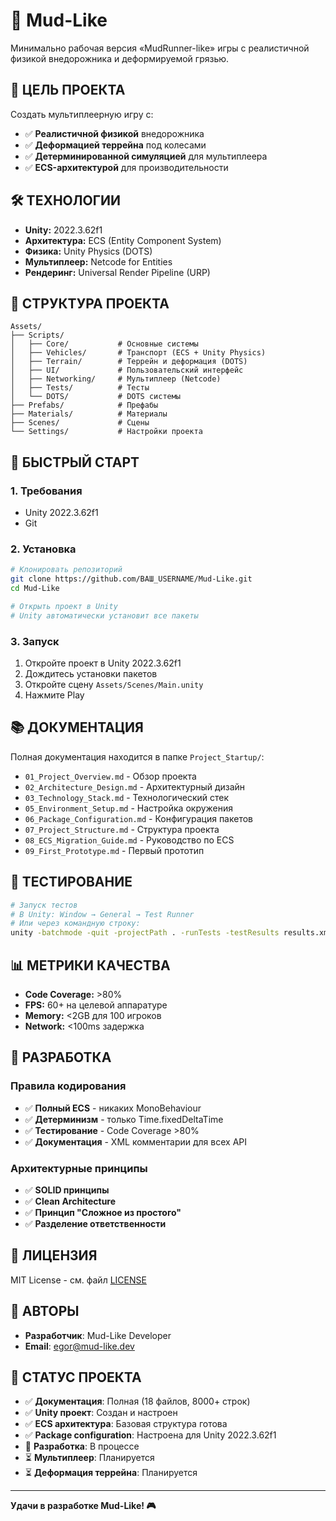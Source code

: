 # 🚗 Mud-Like

Минимально рабочая версия «MudRunner-like» игры с реалистичной физикой внедорожника и деформируемой грязью.

## 🎯 **ЦЕЛЬ ПРОЕКТА**

Создать мультиплеерную игру с:
- ✅ **Реалистичной физикой** внедорожника
- ✅ **Деформацией террейна** под колесами
- ✅ **Детерминированной симуляцией** для мультиплеера
- ✅ **ECS-архитектурой** для производительности

## 🛠️ **ТЕХНОЛОГИИ**

- **Unity:** 2022.3.62f1
- **Архитектура:** ECS (Entity Component System)
- **Физика:** Unity Physics (DOTS)
- **Мультиплеер:** Netcode for Entities
- **Рендеринг:** Universal Render Pipeline (URP)

## 📁 **СТРУКТУРА ПРОЕКТА**

```
Assets/
├── Scripts/
│   ├── Core/           # Основные системы
│   ├── Vehicles/       # Транспорт (ECS + Unity Physics)
│   ├── Terrain/        # Террейн и деформация (DOTS)
│   ├── UI/             # Пользовательский интерфейс
│   ├── Networking/     # Мультиплеер (Netcode)
│   ├── Tests/          # Тесты
│   └── DOTS/           # DOTS системы
├── Prefabs/            # Префабы
├── Materials/          # Материалы
├── Scenes/             # Сцены
└── Settings/           # Настройки проекта
```

## 🚀 **БЫСТРЫЙ СТАРТ**

### **1. Требования**
- Unity 2022.3.62f1
- Git

### **2. Установка**
```bash
# Клонировать репозиторий
git clone https://github.com/ВАШ_USERNAME/Mud-Like.git
cd Mud-Like

# Открыть проект в Unity
# Unity автоматически установит все пакеты
```

### **3. Запуск**
1. Откройте проект в Unity 2022.3.62f1
2. Дождитесь установки пакетов
3. Откройте сцену `Assets/Scenes/Main.unity`
4. Нажмите Play

## 📚 **ДОКУМЕНТАЦИЯ**

Полная документация находится в папке `Project_Startup/`:
- `01_Project_Overview.md` - Обзор проекта
- `02_Architecture_Design.md` - Архитектурный дизайн
- `03_Technology_Stack.md` - Технологический стек
- `05_Environment_Setup.md` - Настройка окружения
- `06_Package_Configuration.md` - Конфигурация пакетов
- `07_Project_Structure.md` - Структура проекта
- `08_ECS_Migration_Guide.md` - Руководство по ECS
- `09_First_Prototype.md` - Первый прототип

## 🧪 **ТЕСТИРОВАНИЕ**

```bash
# Запуск тестов
# В Unity: Window → General → Test Runner
# Или через командную строку:
unity -batchmode -quit -projectPath . -runTests -testResults results.xml
```

## 📊 **МЕТРИКИ КАЧЕСТВА**

- **Code Coverage:** >80%
- **FPS:** 60+ на целевой аппаратуре
- **Memory:** <2GB для 100 игроков
- **Network:** <100ms задержка

## 🤝 **РАЗРАБОТКА**

### **Правила кодирования**
- ✅ **Полный ECS** - никаких MonoBehaviour
- ✅ **Детерминизм** - только Time.fixedDeltaTime
- ✅ **Тестирование** - Code Coverage >80%
- ✅ **Документация** - XML комментарии для всех API

### **Архитектурные принципы**
- ✅ **SOLID принципы**
- ✅ **Clean Architecture**
- ✅ **Принцип "Сложное из простого"**
- ✅ **Разделение ответственности**

## 📄 **ЛИЦЕНЗИЯ**

MIT License - см. файл [LICENSE](LICENSE)

## 👥 **АВТОРЫ**

- **Разработчик**: Mud-Like Developer
- **Email**: egor@mud-like.dev

## 🎯 **СТАТУС ПРОЕКТА**

- ✅ **Документация**: Полная (18 файлов, 8000+ строк)
- ✅ **Unity проект**: Создан и настроен
- ✅ **ECS архитектура**: Базовая структура готова
- ✅ **Package configuration**: Настроена для Unity 2022.3.62f1
- 🔄 **Разработка**: В процессе
- ⏳ **Мультиплеер**: Планируется
- ⏳ **Деформация террейна**: Планируется

---

**Удачи в разработке Mud-Like! 🎮**
